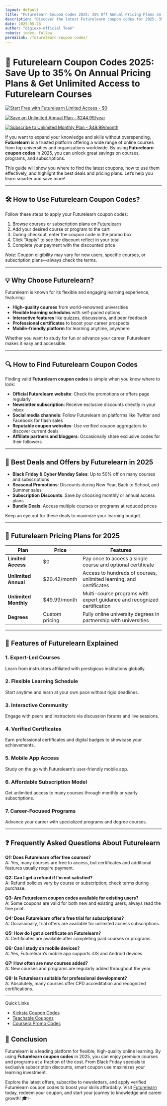```yaml
---
layout: default
title: "Futurelearn Coupon Codes 2025: 35% Off Annual Pricing Plans on FutureLearn"
description: "Discover the latest Futurelearn coupon codes for 2025. 35% Off Annual Plans & Access to Online Degrees"
date: 2025-05-28
author: "digiexe-official Team"
robots: index, follow
permalink: /futurelearn-coupon-codes/
---
```


# 🚀 Futurelearn Coupon Codes 2025: Save Up to 35% On Annual Pricing Plans & Get Unlimited Access to Futurelearn Courses

[![Start Free with Futurelearn Limited Access - $0](https://img.shields.io/badge/Start%20Free%20Limited%20Access-%240-blue?style=for-the-badge)](https://www.futurelearn.com/)

[![Save on Unlimited Annual Plan - $244.99/year](https://img.shields.io/badge/Unlimited%20Annual%20Plan-%24244.99%2Fyear-brightgreen?style=for-the-badge)](https://www.futurelearn.com/subscribe)

[![Subscribe to Unlimited Monthly Plan - $49.99/month](https://img.shields.io/badge/Unlimited%20Monthly%20Plan-%2449.99%2Fmonth-orange?style=for-the-badge)](https://www.futurelearn.com/subscribe)


If you want to expand your knowledge and skills without overspending, **Futurelearn** is a trusted platform offering a wide range of online courses from top universities and organizations worldwide. By using **Futurelearn coupon codes** in 2025, you can unlock great savings on courses, programs, and subscriptions.

This guide will show you where to find the latest coupons, how to use them effectively, and highlight the best deals and pricing plans. Let’s help you learn smarter and save more!

---

## 🛠️ How to Use Futurelearn Coupon Codes?

Follow these steps to apply your Futurelearn coupon codes:

1. Browse courses or subscription plans on [Futurelearn](https://www.futurelearn.com/)  
2. Add your desired course or program to the cart  
3. During checkout, enter the coupon code in the promo box  
4. Click “Apply” to see the discount reflect in your total  
5. Complete your payment with the discounted price  

*Note*: Coupon eligibility may vary for new users, specific courses, or subscription plans—always check the terms.

---

## 💡 Why Choose Futurelearn?

Futurelearn is known for its flexible and engaging learning experience, featuring:

- **High-quality courses** from world-renowned universities  
- **Flexible learning schedules** with self-paced options  
- **Interactive features** like quizzes, discussions, and peer feedback  
- **Professional certificates** to boost your career prospects  
- **Mobile-friendly platform** for learning anytime, anywhere  

Whether you want to study for fun or advance your career, Futurelearn makes it easy and accessible.

---

## 🔍 How to Find Futurelearn Coupon Codes

Finding valid **Futurelearn coupon codes** is simple when you know where to look:

- **Official Futurelearn website**: Check the promotions or offers page regularly  
- **Newsletter subscription**: Receive exclusive discounts directly in your inbox  
- **Social media channels**: Follow Futurelearn on platforms like Twitter and Facebook for flash sales  
- **Reputable coupon websites**: Use verified coupon aggregators to discover current deals  
- **Affiliate partners and bloggers**: Occasionally share exclusive codes for their followers  

---


## 🎉 Best Deals and Offers by Futurelearn in 2025

- **Black Friday & Cyber Monday Sales**: Up to 50% off on many courses and subscriptions  
- **Seasonal Promotions**: Discounts during New Year, Back to School, and Summer sales  
- **Subscription Discounts**: Save by choosing monthly or annual access plans  
- **Bundle Deals**: Access multiple courses or programs at reduced prices  

Keep an eye out for these deals to maximize your learning budget.

---

## 💸 Futurelearn Pricing Plans for 2025

| Plan                   | Price               | Features                                                                                  |
|------------------------|---------------------|-------------------------------------------------------------------------------------------|
| **Limited Access**  | $0   | Pay once to access a single course and optional certificate                              |
| **Unlimited Annual**    | $20.42/month | Access to hundreds of courses, unlimited learning, and certificates                     |
| **Unlimited Monthly**            | $49.99/month          | Multi-course programs with expert guidance and recognized certification                  |
| **Degrees**             | Custom pricing      | Fully online university degrees in partnership with universities                         |

---

## 🌟 Features of Futurelearn Explained

### 1. **Expert-Led Courses**  
Learn from instructors affiliated with prestigious institutions globally.

### 2. **Flexible Learning Schedule**  
Start anytime and learn at your own pace without rigid deadlines.

### 3. **Interactive Community**  
Engage with peers and instructors via discussion forums and live sessions.

### 4. **Verified Certificates**  
Earn professional certificates and digital badges to showcase your achievements.

### 5. **Mobile App Access**  
Study on the go with Futurelearn’s user-friendly mobile app.

### 6. **Affordable Subscription Model**  
Get unlimited access to many courses through monthly or yearly subscriptions.

### 7. **Career-Focused Programs**  
Advance your career with specialized programs and degree courses.

---

## ❓ Frequently Asked Questions About Futurelearn

**Q1: Does Futurelearn offer free courses?**  
A: Yes, many courses are free to access, but certificates and additional features usually require payment.

**Q2: Can I get a refund if I’m not satisfied?**  
A: Refund policies vary by course or subscription; check terms during purchase.

**Q3: Are Futurelearn coupon codes available for existing users?**  
A: Some coupons are valid for both new and existing users; always read the fine print.

**Q4: Does Futurelearn offer a free trial for subscriptions?**  
A: Occasionally, trial offers are available for unlimited access subscriptions.

**Q5: How do I get a certificate on Futurelearn?**  
A: Certificates are available after completing paid courses or programs.

**Q6: Can I study on mobile devices?**  
A: Yes, Futurelearn’s mobile app supports iOS and Android devices.

**Q7: How often are new courses added?**  
A: New courses and programs are regularly added throughout the year.

**Q8: Is Futurelearn suitable for professional development?**  
A: Absolutely, many courses offer CPD accreditation and recognized certifications.

---

Quick Links

- [Kicksta Coupon Codes](https://rankloud.github.io/ibcs/kicksta-coupon-codes/)
- [Teachable Coupons](https://rankloud.github.io/ibcs/teachable-coupon-codes/)
- [Coursera Promo Codes](https://rankloud.github.io/ibcs/coursera-coupon-codes/)

## 📝 Conclusion

Futurelearn is a leading platform for flexible, high-quality online learning. By using **Futurelearn coupon codes** in 2025, you 
can enjoy premium courses and programs at a fraction of the cost. From Black Friday specials to exclusive subscription discounts, 
smart coupon use maximizes your learning investment.

Explore the latest offers, subscribe to newsletters, and apply verified Futurelearn coupon codes to boost your skills affordably. 
Visit [Futurelearn](https://www.futurelearn.com/) today, redeem your coupon, and start your journey to knowledge and career growth! 🎓✨
